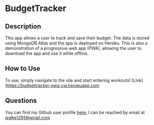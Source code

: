 # BudgetTracker

## Description
This app allows a user to track and save their budget. The data is stored using MongoDB Atlas and the app is deployed on Heroku. This is also a demonstration of a progressive web app (PWA), allowing the user to download the app and use it while offline.

## How to Use
<a name="How To"></a>
To use, simply navigate to the site and start entering workouts! [Link](https://budgettracker-pwa-cw.herokuapp.com

## Questions
<a name="questions"></a>
You can find my Github user profile [here.](https://github.com/calebkw91)
I can be reached by email at walke1291@gmail.com